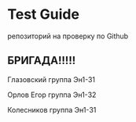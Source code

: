 # Test Guide 
репозиторий на проверку по Github 

## БРИГАДА!!!!!

Глазовский группа Эн1-31

Орлов Егор группа Эн1-32

Колесников группа Эн1-31
